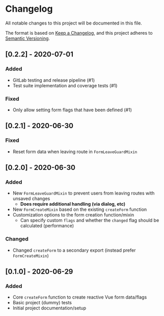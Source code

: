 # Changelog
All notable changes to this project will be documented in this file.

The format is based on [Keep a Changelog](https://keepachangelog.com/en/1.0.0/),
and this project adheres to [Semantic Versioning](https://semver.org/spec/v2.0.0.html).

## [0.2.2] - 2020-07-01
### Added
- GitLab testing and release pipeline (#1)
- Test suite implementation and coverage tests (#1)

### Fixed
- Only allow setting form flags that have been defined (#1)

## [0.2.1] - 2020-06-30
### Fixed
- Reset form data when leaving route in `FormLeaveGuardMixin`

## [0.2.0] - 2020-06-30
### Added
- New `FormLeaveGuardMixin` to prevent users from leaving routes with unsaved changes
  - **Does require additional handling (via dialog, etc)**
- New `FormCreateMixin` based on the existing `createForm` function
- Customization options to the form creation function/mixin
  - Can specify custom `flags` and whether the `changed` flag should be calculated (performance)

### Changed
-  Changed `createForm` to a secondary export (instead prefer `FormCreateMixin`)

## [0.1.0] - 2020-06-29
### Added
- Core `createForm` function to create reactive Vue form data/flags
- Basic project (dummy) tests
- Initial project documentation/setup
